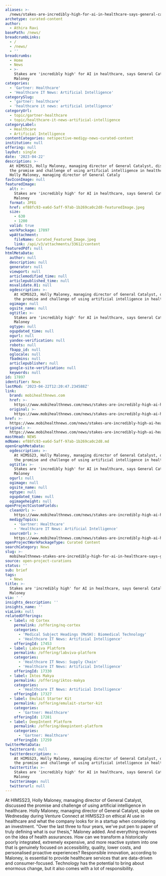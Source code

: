 ```yaml
---
aliases: >-
  /news/stakes-are-incredibly-high-for-ai-in-healthcare-says-general-catalysts-maloney
archetype: curated-content
author:
  - Athira Ravi
basePath: /news/
breadcrumbLinks:
  - /
  - /news/
  - ''
breadcrumbs:
  - Home
  - News
  - >-
    Stakes are 'incredibly high' for AI in healthcare, says General Catalyst's
    Maloney
categories:
  - 'Gartner: Healthcare'
  - 'Healthcare IT News: Artificial Intelligence'
categorySlug:
  - 'gartner: healthcare'
  - 'healthcare it news: artificial intelligence'
categoryUrl:
  - topic/gartner-healthcare
  - topic/healthcare-it-news-artificial-intelligence
categoryLabel:
  - Healthcare
  - Artificial Intelligence
contentCategories: netspective-medigy-news-curated-content
institution: null
offering: null
layOut: single
date: '2023-04-22'
description: >-
  At HIMSS23, Holly Maloney, managing director of General Catalyst, discussed
  the promise and challenge of using artificial intelligence in healthcare.
  Holly Maloney, managing director of General Cataly
favIconImage: null
featuredImage:
  alt: >-
    Stakes are 'incredibly high' for AI in healthcare, says General Catalyst's
    Maloney
  format: JPEG
  href: ef88fc93-ea6d-5aff-97ab-1b269ca0c2d8-featuredImage.jpeg
  size:
    - 630
    - 1200
  valid: true
  workPackage: 17897
  wpAttachment:
    fileName: Curated_Featured_Image.jpeg
    link: /api/v3/attachments/33612/content
featuredPdf: null
htmlMetaData:
  author: null
  description: null
  generator: null
  viewport: null
  articlemodified_time: null
  articlepublished_time: null
  msvalidate.01: null
  ogdescription: >-
    At HIMSS23, Holly Maloney, managing director of General Catalyst, discussed
    the promise and challenge of using artificial intelligence in healthcare.
  ogimage: null
  ogsite_name: null
  ogtitle: >-
    Stakes are 'incredibly high' for AI in healthcare, says General Catalyst's
    Maloney
  ogtype: null
  ogupdated_time: null
  ogurl: null
  yandex-verification: null
  robots: null
  fbapp_id: null
  oglocale: null
  fbadmins: null
  articlepublisher: null
  google-site-verification: null
  keywords: null
id: 17897
identifier: News
lastMod: '2023-04-22T12:20:47.234588Z'
link:
  brand: mobihealthnews.com
  href: >-
    https://www.mobihealthnews.com/news/stakes-are-incredibly-high-ai-healthcare-says-general-catalysts-maloney
  original: >-
    https://www.mobihealthnews.com/news/stakes-are-incredibly-high-ai-healthcare-says-general-catalysts-maloney
href: >-
  https://www.mobihealthnews.com/news/stakes-are-incredibly-high-ai-healthcare-says-general-catalysts-maloney
original: >-
  https://www.mobihealthnews.com/news/stakes-are-incredibly-high-ai-healthcare-says-general-catalysts-maloney
mastHead: NEWS
mdName: ef88fc93-ea6d-5aff-97ab-1b269ca0c2d8.md
openGraphMetaData:
  ogdescription: >-
    At HIMSS23, Holly Maloney, managing director of General Catalyst, discussed
    the promise and challenge of using artificial intelligence in healthcare.
  ogtitle: >-
    Stakes are 'incredibly high' for AI in healthcare, says General Catalyst's
    Maloney
  ogurl: null
  ogimage: null
  ogsite_name: null
  ogtype: null
  ogupdated_time: null
  ogimageheight: null
openProjectCustomFields:
  cleanUrl: >-
    https://www.mobihealthnews.com/news/stakes-are-incredibly-high-ai-healthcare-says-general-catalysts-maloney
  medigyTopics:
    - 'Gartner: Healthcare'
    - 'Healthcare IT News: Artificial Intelligence'
  sourceUrl: >-
    https://www.mobihealthnews.com/news/stakes-are-incredibly-high-ai-healthcare-says-general-catalysts-maloney
openProjectWorkPackageType: Curated Content
searchCategory: News
slug: >-
  mobihealthnews-stakes-are-incredibly-high-for-ai-in-healthcare-says-general-catalysts-maloney
source: open-project-curations
status: ''
sub: brief
tags:
  - News
title: >-
  Stakes are 'incredibly high' for AI in healthcare, says General Catalyst's
  Maloney
via: ' '
insights_description: ''
insights_name: ''
viaLink: null
relatedOfferings:
  - label: nQ Cortex
    permalink: /offering/nq-cortex
    categories:
      - 'Medical Subject Headings (MeSH): Biomedical Technology'
      - 'Healthcare IT News: Artificial Intelligence'
    offeringId: 17453
  - label: Labviva Platform
    permalink: /offering/labviva-platform
    categories:
      - 'Healthcare IT News: Supply Chain'
      - 'Healthcare IT News: Artificial Intelligence'
    offeringId: 17330
  - label: Iktos Makya
    permalink: /offering/iktos-makya
    categories:
      - 'Healthcare IT News: Artificial Intelligence'
    offeringId: 17327
  - label: Emulait Starter Kit
    permalink: /offering/emulait-starter-kit
    categories:
      - 'Gartner: Healthcare'
    offeringId: 17281
  - label: DeepIntent Platform
    permalink: /offering/deepintent-platform
    categories:
      - 'Gartner: Healthcare'
    offeringId: 17259
twitterMetaData:
  twittercard: null
  twitterdescription: >-
    At HIMSS23, Holly Maloney, managing director of General Catalyst, discussed
    the promise and challenge of using artificial intelligence in healthcare.
  twittertitle: >-
    Stakes are 'incredibly high' for AI in healthcare, says General Catalyst's
    Maloney
  twitterimage: null
  twitterurl: null
---
```

<p>At HIMSS23, Holly Maloney, managing director of General Catalyst, discussed the promise and challenge of using artificial intelligence in healthcare. Holly Maloney, managing director of General Catalyst, spoke on Wednesday during Venture Connect at HIMSS23 on ethical AI use in healthcare and what the company looks for in a startup when considering an investment. "Over the last three to four years, we've put pen to paper of truly defining what is our thesis," Maloney added. And everything revolves on the idea of health assurances. How can we transform a historically poorly integrated, extremely expensive, and more reactive system into one that is genuinely focused on accessibility, quality, lower costs, and personalised proactive experiences? Responsible innovation, according to Maloney, is essential to provide healthcare services that are data-driven and consumer-focused. Technology has the potential to bring about enormous change, but it also comes with a lot of responsibility.</p>